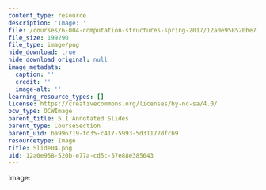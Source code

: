```yaml
---
content_type: resource
description: 'Image: '
file: /courses/6-004-computation-structures-spring-2017/12a0e958520be77acd5c57e88e385643_Slide04.png
file_size: 199290
file_type: image/png
hide_download: true
hide_download_original: null
image_metadata:
  caption: ''
  credit: ''
  image-alt: ''
learning_resource_types: []
license: https://creativecommons.org/licenses/by-nc-sa/4.0/
ocw_type: OCWImage
parent_title: 5.1 Annotated Slides
parent_type: CourseSection
parent_uid: ba996719-fd35-c417-5993-5d31177dfcb9
resourcetype: Image
title: Slide04.png
uid: 12a0e958-520b-e77a-cd5c-57e88e385643
---
```

Image: 